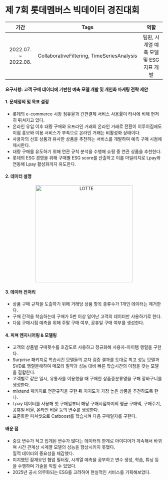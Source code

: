 # 제 7회 롯데멤버스 빅데이터 경진대회

|기간|Tags|역할|
|:---:|:---:|:---:|
|2022.07. ~ 2022.08.| CollaborativeFiltering, TimeSeriesAnalysis |팀원, 시계열 예측 모델 및 ESG 지표 개발|

#### 요구사항: 고객 구매 데이터에 기반한 예측 모델 개발 및 개인화 마케팅 전략 제안
#### 1. 문제정의 및 목표 설정
- 롯데의 e-commerce 시장 점유율과 간편결제 서비스 사용률이 타사에 비해 현저히 뒤쳐지고 있다.
- 온라인 유입 이후 대량 구매와 오프라인 거래의 온라인 거래로 전환이 이루어짐에도 <br>
  이점 홍보와 이용 서비스가 부족으로 온라인 거래는 비활성화 상태이다.
- 사용자의 선호 상품과 유사한 상품을 추천하는 서비스를 개발하여 예측 구매 시점에 제시한다.
- 대량 구매를 유도하기 위해 연관 규칙 분석을 수행해 쇼핑 중 연관 상품을 추천한다.
- 롯데의 ESG 경영을 위해 구매별 ESG score를 산출하고 이를 마일리지로 Lpay와 연동해 Lpay 활성화까지 유도한다.

#### 2. 데이터 설명
<p align="center">
<img width="310" alt="LOTTE" src="https://github.com/HASEOKYUNG/7th-LOTTEMembers-BigDataCompetition/assets/104245855/1d08ae6a-b332-45a9-b364-2c22a75f543c">
</p>

#### 3. 데이터 전처리
- 상품 구매 규칙을 도출하기 위해 거래당 상품 항목 종류수가 1개인 데이터는 제거한다.
- 구매 간격을 학습하는데 구매가 5번 이상 일어난 고객의 데이터만 사용하기로 한다.
- 다음 구매시점 예측을 위해 주말 구매 여부, 공휴일 구매 여부를 생성한다.

#### 4. 피쳐 엔지니어링 & 모델링
- 고객의 상품별 구매횟수를 호감도로 사용하고 정규화해 사용자-아이템 행렬을 구한다.
- Surprise 패키지로 학습시킨 모델들의 교차 검증 결과를 토대로 최고 성능 모델과 SVD로 행렬분해하여 메모리 절약과 성능 대비 빠른 학습시간의 이점을 갖는 모델을 결합한다.
- 고객별로 같은 일시, 유통사를 이용했을 때 구매한 상품중분류명을 구해 장바구니를 생성한다.
- mlxtend 패키지로 연관규칙을 구한 뒤 지지도가 가장 높은 상품을 추천하도록 한다.
- Lpay 데이터를 사용해 첫 구매일부터 해당 구매시점까지의 평균 구매액, 구매주기, 공휴일 비율, 온라인 비율 등의 변수를 생성한다.
- 표준화한 피쳐셋으로 Catboost를 학습시켜 다음 구매일자를 구한다.

#### 배운 점
- 중요 변수가 적고 집계된 변수가 많다는 데이터의 한계로 아이디어가 계속해서 바뀌며 시간 관계상 시계열 모델의 성능을 향상시키지 못했다.<br> 질적 데이터의 중요성을 체감했다.
- 미지했던 잠재요인 협업 필터링, 시계열 예측을 공부하고 변수 생성, 학습, 튜닝 등을 수행하며 기술을 익힐 수 있었다. 
- 2025년 공시 의무화되는 ESG를 고려하여 현실적인 서비스를 기획해보았다.
